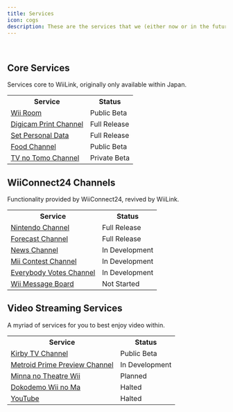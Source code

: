 ```yaml
---
title: Services
icon: cogs
description: These are the services that we (either now or in the future) maintain and their current state in development.
---
```


<br>
<div class="center">

## Core Services

Services core to WiiLink, originally only available within Japan.
<table>
    <tr>
        <th>Service</th>
        <th>Status</th>
    </tr>
    <tr>
        <td> <a href="/services/wii-room">Wii Room</a> </td>
        <td class="publicly-available">Public Beta</td>
    </tr>
    <tr>
        <td> <a href="/services/digicam">Digicam Print Channel</a> </td>
        <td class="publicly-available">Full Release</td>
    </tr>
    <tr>
        <td> <a href="/services/spd">Set Personal Data</a> </td>
        <td class="publicly-available">Full Release</td>
    </tr>
    <tr>
        <td> <a href="/services/food">Food Channel</a> </td>
        <td class="publicly-available">Public Beta</td>
    </tr>
    <tr>
        <td> <a href="/services/tv-helper">TV no Tomo Channel</a> </td>
        <td class="private-beta">Private Beta</td>
    </tr>
</table>

## WiiConnect24 Channels

Functionality provided by WiiConnect24, revived by WiiLink.

<table>
    <tr>
        <th>Service</th>
        <th>Status</th>
    </tr>
    <tr>
        <td> <a href="/services/w/nintendo">Nintendo Channel</a> </td>
        <td class="publicly-available">Full Release</td>
    </tr>
    <tr>
        <td> <a href="/services/w/forecast">Forecast Channel</a> </td>
        <td class="publicly-available">Full Release</td>
    </tr>
    <tr>
        <td> <a href="/services/w/news">News Channel</a> </td>
        <td class="in-development">In Development</td>
    </tr>
    <tr>
        <td> <a href="/services/w/contest">Mii Contest Channel</a> </td>
        <td class="in-development">In Development</td>
    </tr>
    <tr>
        <td> <a href="/services/w/politics">Everybody Votes Channel</a> </td>
        <td class="in-development">In Development</td>
    </tr>
    <tr>
        <td> <a href="/services/w/mail">Wii Message Board</a> </td>
        <td class="not-started">Not Started</td>
    </tr>
</table>

## Video Streaming Services

A myriad of services for you to best enjoy video within.

<table>
    <tr>
        <th>Service</th>
        <th>Status</th>
    </tr>
    <tr>
        <td> <a href="/services/s/kirby-tv">Kirby TV Channel</a> </td>
        <td class="publicly-available">Public Beta</td>
    </tr>
    <tr>
        <td> <a href="#">Metroid Prime Preview Channel</a> </td>
        <td class="in-development">In Development</td>
    </tr>
    <tr>
        <td> <a href="/services/s/theatre">Minna no Theatre Wii</a> </td>
        <td class="in-development">Planned</td>
    </tr>
    <tr>
        <td> <a href="/services/dokodemo">Dokodemo Wii no Ma</a> </td>
        <td class="not-started">Halted</td>
    </tr>
    <tr>
        <td> <a href="/services/s/youtube">YouTube</a> </td>
        <td class="not-started">Halted</td>
    </tr>
</table>

</div>
